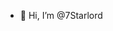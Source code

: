 - 👋 Hi, I’m @7Starlord

<!---
7Starlord/7Starlord is a ✨ special ✨ repository because its `README.md` (this file) appears on your GitHub profile.
You can click the Preview link to take a look at your changes.
--->
